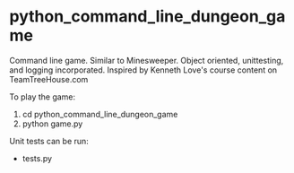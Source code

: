 # python_command_line_dungeon_game
Command line game. Similar to Minesweeper. Object oriented, unittesting, and logging incorporated.
Inspired by Kenneth Love's course content on TeamTreeHouse.com


To play the game:
1. cd python_command_line_dungeon_game
2. python game.py


Unit tests can be run:
* tests.py
